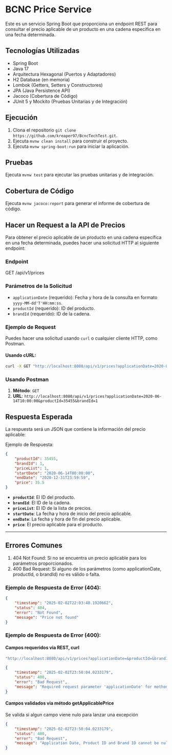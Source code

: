 # BCNC Price Service

Este es un servicio Spring Boot que proporciona un endpoint REST para consultar el precio aplicable de un producto en una cadena específica en una fecha determinada.

## Tecnologías Utilizadas

- Spring Boot
- Java 17
- Arquitectura Hexagonal (Puertos y Adaptadores)
- H2 Database (en memoria)
- Lombok (Getters, Setters y Constructores)
- JPA (Java Persistence API)
- Jacoco (Cobertura de Código)
- JUnit 5 y Mockito (Pruebas Unitarias y de Integración)

## Ejecución

1. Clona el repositorio `git clone https://github.com/kreaper97/BcncTechTest.git`.
2. Ejecuta `mvnw clean install` para construir el proyecto.
3. Ejecuta `mvnw spring-boot:run` para iniciar la aplicación.

## Pruebas

Ejecuta `mvnw test` para ejecutar las pruebas unitarias y de integración.

## Cobertura de Código

Ejecuta `mvnw jacoco:report` para generar el informe de cobertura de código.

## Hacer un Request a la API de Precios

Para obtener el precio aplicable de un producto en una cadena específica en una fecha determinada, puedes hacer una solicitud HTTP al siguiente endpoint:

### Endpoint
GET /api/v1/prices

### Parámetros de la Solicitud

- `applicationDate` (requerido): Fecha y hora de la consulta en formato `yyyy-MM-dd'T'HH:mm:ss`.
- `productId` (requerido): ID del producto.
- `brandId` (requerido): ID de la cadena.

### Ejemplo de Request

Puedes hacer una solicitud usando `curl` o cualquier cliente HTTP, como Postman.

#### Usando cURL:

```bash
curl -X GET "http://localhost:8080/api/v1/prices?applicationDate=2020-06-14T10:00:00&productId=35455&brandId=1"
```

### Usando Postman

1. **Método**: `GET`
2. **URL**: `http://localhost:8080/api/v1/prices?applicationDate=2020-06-14T10:00:00&productId=35455&brandId=1`

## Respuesta Esperada
La respuesta será un JSON que contiene la información del precio aplicable:

Ejemplo de Respuesta:

```json
{
    "productId": 35455,
    "brandId": 1,
    "priceList": 1,
    "startDate": "2020-06-14T00:00:00",
    "endDate": "2020-12-31T23:59:59",
    "price": 35.5
}
```

- **`productId`**: El ID del producto.
- **`brandId`**: El ID de la cadena.
- **`priceList`**: El ID de la lista de precios.
- **`startDate`**: La fecha y hora de inicio del precio aplicable.
- **`endDate`**: La fecha y hora de fin del precio aplicable.
- **`price`**: El precio aplicable para el producto.

---

## Errores Comunes

1. 404 Not Found: Si no se encuentra un precio aplicable para los parámetros proporcionados.
2. 400 Bad Request: Si alguno de los parámetros (como applicationDate, productId, o brandId) no es válido o falta.

### Ejemplo de Respuesta de Error (404):

```json
{
    "timestamp": "2025-02-02T22:03:40.1920662",
    "status": 404,
    "error": "Not Found",
    "message": "Price not found"
}
```

### Ejemplo de Respuesta de Error (400):

#### Campos requeridos via REST, curl

```bash
"http://localhost:8080/api/v1/prices?applicationDate=&productId=&brandId="
```

```json
{
    "timestamp": "2025-02-02T23:50:04.0233179",
    "status": 400,
    "error": "Bad Request",
    "message": "Required request parameter 'applicationDate' for method parameter type LocalDateTime is present but converted to null"
}
```

#### Campos validados via método getApplicablePrice 
Se valida si algun campo viene nulo para lanzar una excepción

```json
{
    "timestamp": "2025-02-02T23:50:04.0233179",
    "status": 400,
    "error": "Bad Request",
    "message": "Application Date, Product ID and Brand ID cannot be null"
}
```